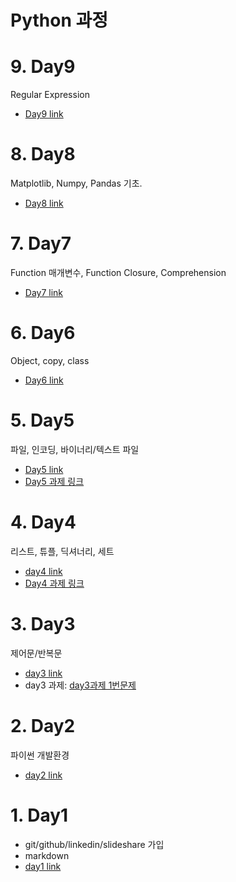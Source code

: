 # Python 과정

# 9. Day9

Regular Expression

 - [Day9 link](/Lectures/day9/)


# 8. Day8

Matplotlib, Numpy, Pandas 기초.
 - [Day8 link](/Lectures/day8/)


# 7. Day7

Function 매개변수, Function Closure, Comprehension
 - [Day7 link](/Lectures/day7/)
 

# 6. Day6

Object, copy, class
 - [Day6 link](/Lectures/day6/)



# 5. Day5

파일, 인코딩, 바이너리/텍스트 파일

 - [Day5 link](/Lectures/day5/)
 - [Day5 과제 링크](/Lectures/day5/README.md#day5-과제)



# 4. Day4 

리스트, 튜플, 딕셔너리, 세트

 - [day4 link](/Lectures/day4/)
 - [Day4 과제 링크](/Lectures/day4/README.md#day4%EA%B3%BC%EC%A0%9C)
 
# 3. Day3
 
 제어문/반복문
 
 - [day3 link](/Lectures/day3/)
 - day3 과제: [day3과제 1번문제](/Lectures/day3/day3과제_1번문제.ipynb)


# 2. Day2

파이썬 개발환경

 - [day2 link](/Lectures/day2/)

# 1. Day1

- git/github/linkedin/slideshare 가입
- markdown
 - [day1 link](/Lectures/day1/)
